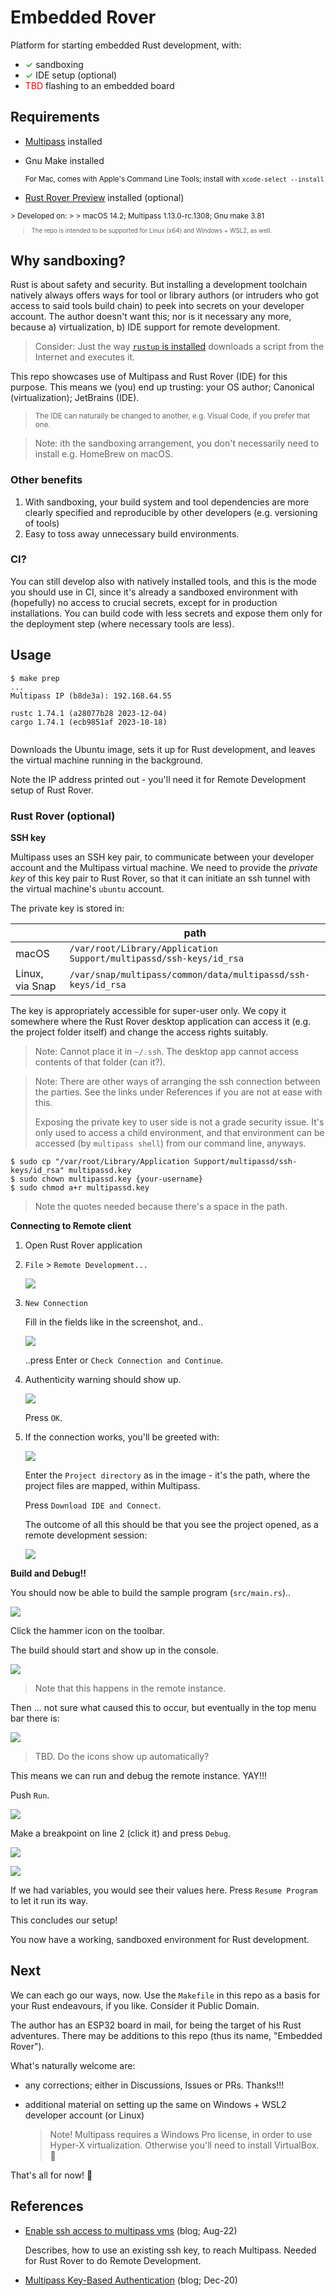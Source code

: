 # Embedded Rover

Platform for starting embedded Rust development, with:

- <font color=green>&check;</font> sandboxing
- <font color=green>&check;</font> IDE setup (optional)
- <font color=red>TBD</font> flashing to an embedded board

## Requirements

- [Multipass](http://multipass.run/docs/installing-on-macos) installed
- Gnu Make installed

   <sup>For Mac, comes with Apple's Command Line Tools; install with `xcode-select --install`</sup>

- [Rust Rover Preview](https://www.jetbrains.com/rust/) installed (optional)

<sup>
> Developed on:
> 
> macOS 14.2; Multipass 1.13.0-rc.1308; Gnu make 3.81

><sup>The repo is intended to be supported for Linux (x64) and Windows + WSL2, as well.</sup>
</sup>


## Why sandboxing?

Rust is about safety and security. But installing a development toolchain natively always offers ways for tool or library authors (or intruders who got access to said tools build chain) to peek into secrets on your developer account. The author doesn't want this; nor is it necessary any more, because a) virtualization, b) IDE support for remote development.

>Consider: Just the way [`rustup` is installed](https://rustup.rs) downloads a script from the Internet and executes it. 

This repo showcases use of Multipass and Rust Rover (IDE) for this purpose. This means we (you) end up trusting: your OS author; Canonical (virtualization); JetBrains (IDE). 

><sup>The IDE can naturally be changed to another, e.g. Visual Code, if you prefer that one.</sup>

>Note: ith the sandboxing arrangement, you don't necessarily need to install e.g. HomeBrew on macOS.

### Other benefits

1. With sandboxing, your build system and tool dependencies are more clearly specified and reproducible by other developers (e.g. versioning of tools)
2. Easy to toss away unnecessary build environments.


### CI?

You can still develop also with natively installed tools, and this is the mode you should use in CI, since it's already a sandboxed environment with (hopefully) no access to crucial secrets, except for in production installations. You can build code with less secrets and expose them only for the deployment step (where necessary tools are less).



## Usage

```
$ make prep
...
Multipass IP (b8de3a): 192.168.64.55

rustc 1.74.1 (a28077b28 2023-12-04)
cargo 1.74.1 (ecb9851af 2023-10-18)
 
```

Downloads the Ubuntu image, sets it up for Rust development, and leaves the virtual machine running in the background.

Note the IP address printed out - you'll need it for Remote Development setup of Rust Rover.


### Rust Rover (optional)

**SSH key**

Multipass uses an SSH key pair, to communicate between your developer account and the Multipass virtual machine. We need to provide the *private key* of this key pair to Rust Rover, so that it can initiate an ssh tunnel with the virtual machine's `ubuntu` account.

The private key is stored in:

||path|
|---|---|
|macOS|`/var/root/Library/Application Support/multipassd/ssh-keys/id_rsa`|
|Linux, via&nbsp;Snap|`/var/snap/multipass/common/data/multipassd/ssh-keys/id_rsa`|

<!-- TBD. Windows + WSL
-->

The key is appropriately accessible for super-user only. We copy it somewhere where the Rust Rover desktop application can access it (e.g. the project folder itself) and change the access rights suitably.

>Note: Cannot place it in `~/.ssh`. The desktop app cannot access contents of that folder (can it?).

<p />

>Note: There are other ways of arranging the ssh connection between the parties. See the links under References if you are not at ease with this.
>
>Exposing the private key to user side is not a grade security issue. It's only used to access a child environment, and that environment can be accessed (by `multipass shell`) from our command line, anyways.

```
$ sudo cp "/var/root/Library/Application Support/multipassd/ssh-keys/id_rsa" multipassd.key
$ sudo chown multipassd.key {your-username}
$ sudo chmod a+r multipassd.key
```

>Note the quotes needed because there's a space in the path.

**Connecting to Remote client**

1. Open Rust Rover application
2. `File` > `Remote Development...`

   ![](.images/remote-dev-start.png)

3. `New Connection`

	Fill in the fields like in the screenshot, and..

   ![](.images/ssh-connect.png)

   ..press Enter or `Check Connection and Continue`.   

4. Authenticity warning should show up.

   ![](.images/auth-warning.png)

   Press `OK`.

5. If the connection works, you'll be greeted with:

	![](.images/connection-successful.png)

   Enter the `Project directory` as in the image - it's the path, where the project files are mapped, within Multipass.

   Press `Download IDE and Connect`.


   The outcome of all this should be that you see the project opened, as a remote development session:
   
   ![](.images/opened-remotely.png)
   

**Build and Debug!!**

You should now be able to build the sample program (`src/main.rs`)..

![](.images/hammer.png)

Click the hammer icon on the toolbar.

The build should start and show up in the console. 

![](.images/build-result.png)

>Note that this happens in the remote instance.

Then ... not sure what caused this to occur, but eventually in the top menu bar there is:

![](.images/run-menu.png)

>TBD. Do the icons show up automatically?

This means we can run and debug the remote instance. YAY!!!

Push `Run`.

![](.images/run-success.png)

Make a breakpoint on line 2 (click it) and press `Debug`.

![](.images/set-breakpoint.png)

![](.images/debug-at-breakpoint.png)

If we had variables, you would see their values here. Press `Resume Program` to let it run its way. 

This concludes our setup!

You now have a working, sandboxed environment for Rust development.




<!-- DISABLED; may not have been needed?
Next, we need to create a configuration so that the debugging features of the IDE can be utilized.

1. Click `Current File` > `Edit Configurations...`

   ![](.images/edit-configs.png)

	.. `+` > `Cargo`
	
	>If you've used any JetBrains IDEs before, this should look familiar. It's where compile/debug/test time properties are declared. You can define multiple such configurations, if you have the need.
	
   Switch `Run on:` to `SSH`
   
   ![](.images/run-on-ssh.png)

   ..and provide the host and username values
   
   ![](.images/target-1.png)

	>Note: The author doesn't know why JetBrains EAP wouldn't use the values we've already provided. 
	>If you don't remember the IP, you can run `make prep` again. It doesn't harm.

	Note that this is display `1/4` of the target wizard. Let's see what's coming - press `Next`.
	
   ![](.images/target-2a.png)

	We've seen that! Press `OK`.
	
	>⚠️ The reason we get the same request again must be due to still suboptimal integration between the Rust Rover (where we've OK'ed this) and the EAP client (who's now asking). Rust Rover is still in PREVIEW mode; hopefully this section of target creation gets ironed out before actual release!

   ![](.images/target-2.png)

	>The "private key" asked here *should* be from our local (desktop) account, right?  But the dialog presents the file system of the remote instance... That's strange.
	>
	>We happen to share the key on that side, too, so let's pick it.
	>
	>Ideally, NONE OF THIS SHOULD BE SEEN since we've already touched base with the remote client.

	><font color=red>JetBrains BUG??</font> Should the dialog show local files - but then again, please cut this whole wizard out? 🙂

	![](.images/target-3.png)
	
	Press `Next`.
	
	![](.images/target-4.png)

	Here, no changes are needed.
	
	>Note: If you click the "configure existing..." and check `rsync` connection, it seems to be there just fine.
	>
	><font color=orange>JetBrains: Can you remove the warning text if `rsync` connection is available?</font> - or am I doing something wrong..

	![](.images/target-created.png)
	
	We now have a Rust compilation/debug/testing target that's remote. Press `OK`.
	
	![](.images/target-is-there.png)
	
	Notice that there's a new `Run` target. Click it!

---
‼️	Here, EAP seems to get stuck for a while (> 1 min?) and then fails.

![](.images/run-stuck!.png)

☐ <font color=red>JetBrains BUG</font> or an issue with my setup=?

---

The `Debug` feature doesn't seem to be implemented, at this moment (2023.3.1 EAP).

-->


<!-- DISABLED since we got Debug to work
## You leave me here??

Yes. :)

Though the IDE features seem to be still in flux, you can *absolutely* do development using the Rust Rover + EAP + Multipass toolchain.

![](.images/terminal-run.png)

Press the terminal icon (highlighted in the screen shot) and you can do the normal `cargo run`, `cargo build` etc. in the remote instance.

What you'll get in addition is:
-->


## Next 

We can each go our ways, now. Use the `Makefile` in this repo as a basis for your Rust endeavours, if you like. Consider it Public Domain.

The author has an ESP32 board in mail, for being the target of his Rust adventures. There may be additions to this repo (thus its name, "Embedded Rover").

What's naturally welcome are:

- any corrections; either in Discussions, Issues or PRs. Thanks!!!
- additional material on setting up the same on Windows + WSL2 developer account (or Linux)

   >Note! Multipass requires a Windows Pro license, in order to use Hyper-X virtualization. Otherwise you'll need to install VirtualBox. 🥴


That's all for now! 🌼


## References

- [Enable ssh access to multipass vms](https://dev.to/arc42/enable-ssh-access-to-multipass-vms-36p7) (blog; Aug-22)

   Describes, how to use an existing ssh key, to reach Multipass. Needed for Rust Rover to do Remote Development.

- [Multipass Key-Based Authentication](https://www.ivankrizsan.se/2020/12/23/multipass-key-based-authentication/) (blog; Dec-20)

